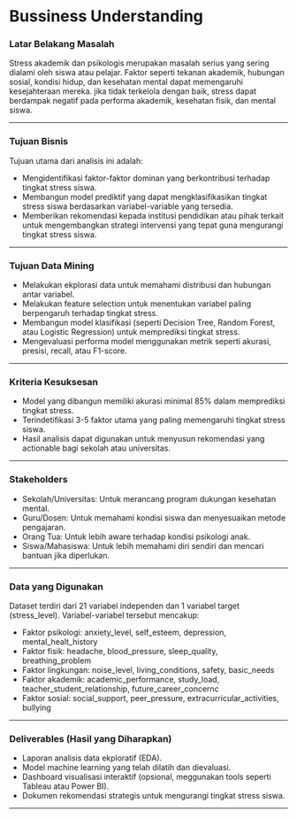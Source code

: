 # Bussiness Understanding

### Latar Belakang Masalah

Stress akademik dan psikologis merupakan masalah serius yang sering dialami oleh siswa atau pelajar.
Faktor seperti tekanan akademik, hubungan sosial, kondisi hidup, dan kesehatan mental dapat memengaruhi kesejahteraan mereka. jika tidak terkelola dengan baik, stress dapat berdampak negatif pada performa akademik, kesehatan fisik, dan mental siswa.

---

### Tujuan Bisnis

Tujuan utama dari analisis ini adalah:

- Mengidentifikasi faktor-faktor dominan yang berkontribusi terhadap tingkat stress siswa.
- Membangun model prediktif yang dapat mengklasifikasikan tingkat stress siswa berdasarkan variabel-variable yang tersedia.
- Memberikan rekomendasi kepada institusi pendidikan atau pihak terkait untuk mengembangkan strategi intervensi yang tepat guna mengurangi tingkat stress siswa.

---

### Tujuan Data Mining

- Melakukan ekplorasi data untuk memahami distribusi dan hubungan antar variabel.
- Melakukan feature selection untuk menentukan variabel paling berpengaruh terhadap tingkat stress.
- Membangun model klasifikasi (seperti Decision Tree, Random Forest, atau Logistic Regression) untuk memprediksi tingkat stress.
- Mengevaluasi performa model menggunakan metrik seperti akurasi, presisi, recall, atau F1-score.

---

### Kriteria Kesuksesan

- Model yang dibangun memiliki akurasi minimal 85% dalam memprediksi tingkat stress.
- Terindetifikasi 3-5 faktor utama yang paling memengaruhi tingkat stress siswa.
- Hasil analisis dapat digunakan untuk menyusun rekomendasi yang actionable bagi sekolah atau universitas.

---

### Stakeholders

- Sekolah/Universitas: Untuk merancang program dukungan kesehatan mental.
- Guru/Dosen: Untuk memahami kondisi siswa dan menyesuaikan metode pengajaran.
- Orang Tua: Untuk lebih aware terhadap kondisi psikologi anak.
- Siswa/Mahasiswa: Untuk lebih memahami diri sendiri dan mencari bantuan jika diperlukan.

---

### Data yang Digunakan

Dataset terdiri dari 21 variabel independen dan 1 variabel target (stress_level). Variabel-variabel tersebut mencakup:

- Faktor psikologi: anxiety_level, self_esteem, depression, mental_healt_history
- Faktor fisik: headache, blood_pressure, sleep_quality, breathing_problem
- Faktor lingkungan: noise_level, living_conditions, safety, basic_needs
- Faktor akademik: academic_performance, study_load, teacher_student_relationship, future_career_concernc
- Faktor sosial: social_support, peer_pressure, extracurricular_activities, bullying

---

### Deliverables (Hasil yang Diharapkan)

- Laporan analisis data ekploratif (EDA).
- Model machine learning yang telah dilatih dan dievaluasi.
- Dashboard visualisasi interaktif (opsional, meggunakan tools seperti Tableau atau Power BI).
- Dokumen rekomendasi strategis untuk mengurangi tingkat stress siswa.

---